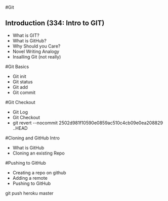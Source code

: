 #Git

## Introduction (334: Intro to GIT)
* What is GIT?
* What is GitHub?
* Why Should you Care?
* Novel Writing Analogy
* Insalling Git (not really)

#Git Basics
* Git init
* Git status
* Git add
* Git commit

#Git Checkout
* Git Log
* Git Checkout
* git revert --nocommit 2502d981f10590e0859ac510c4cb09e0ea208829 ..HEAD

#Cloning and GitHub Intro
* What is GitHub
* Cloning an existing Repo

#Pushing to GitHub
* Creating a repo on github
* Adding a remote
* Pushing to GitHub


git push heroku master